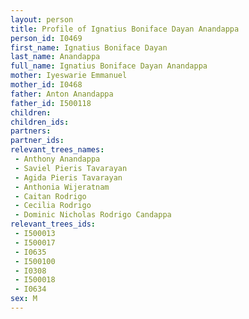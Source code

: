 ```yaml
---
layout: person
title: Profile of Ignatius Boniface Dayan Anandappa
person_id: I0469
first_name: Ignatius Boniface Dayan
last_name: Anandappa
full_name: Ignatius Boniface Dayan Anandappa
mother: Iyeswarie Emmanuel
mother_id: I0468
father: Anton Anandappa
father_id: I500118
children:
children_ids:
partners:
partner_ids:
relevant_trees_names:
 - Anthony Anandappa
 - Saviel Pieris Tavarayan
 - Agida Pieris Tavarayan
 - Anthonia Wijeratnam
 - Caitan Rodrigo
 - Cecilia Rodrigo
 - Dominic Nicholas Rodrigo Candappa
relevant_trees_ids:
 - I500013
 - I500017
 - I0635
 - I500100
 - I0308
 - I500018
 - I0634
sex: M
---
```


